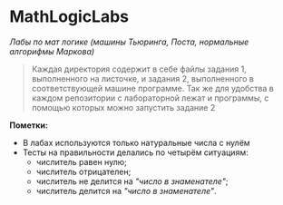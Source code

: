 # MathLogicLabs
_Лабы по мат логике (машины Тьюринга, Поста, нормальные алгорифмы Маркова)_
> Каждая директория содержит в себе файлы задания 1, 
> выполненного на листочке, и задания 2, выполненного в соответствующей машине программе.
> Так же для удобства в каждом репозитории с лабораторной лежат и программы, с помощью которых можно запустить задание 2 

__Пометки:__ 
- В лабах используются только натуральные числа с нулём
- Тесты на правильности делались по четырём ситуациям:
   + числитель равен нулю;
   + числитель отрицателен;
   + числитель не делится на _"число в знаменателе"_;
   + числитель делится на _"число в знаменателе"_.
